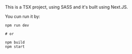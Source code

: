 This is a TSX project, using SASS and it's built using Next.JS.

You cun run it by:
```
npm run dev

# or

npm build
npm start
```